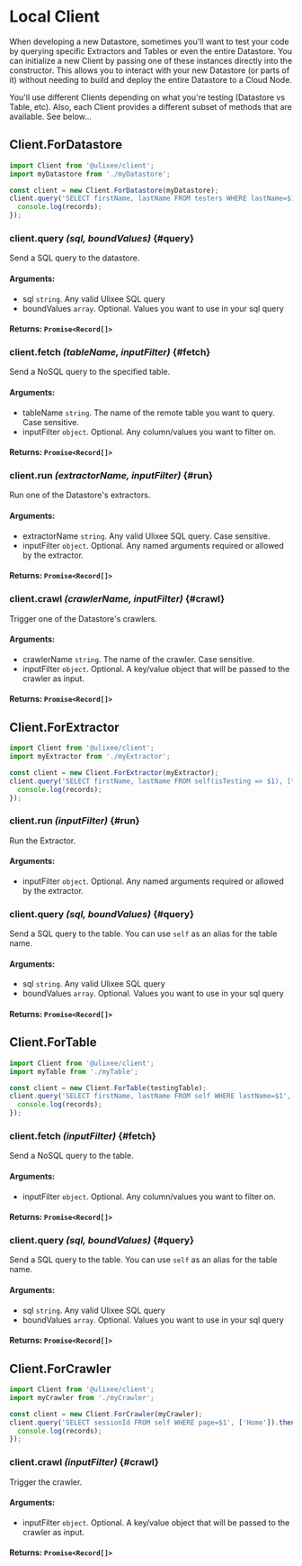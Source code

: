 # Local Client

When developing a new Datastore, sometimes you'll want to test your code by querying specific Extractors and Tables or even the entire Datastore. You can initialize a new Client by passing one of these instances directly into the constructor. This allows you to interact with your new Datastore (or parts of it) without needing to build and deploy the entire Datastore to a Cloud Node.

You'll use different Clients depending on what you're testing (Datastore vs Table, etc). Also, each Client provides a different subset of methods that are available. See below...

## Client.ForDatastore

```javascript
import Client from '@ulixee/client';
import myDatastore from './myDatastore';

const client = new Client.ForDatastore(myDatastore);
client.query('SELECT firstName, lastName FROM testers WHERE lastName=$1', ['Jordan']).then(records => {
  console.log(records);
});
```

### client.query _(sql, boundValues)_ {#query}

Send a SQL query to the datastore. 

#### **Arguments**:

- sql `string`. Any valid Ulixee SQL query
- boundValues `array`. Optional. Values you want to use in your sql query

#### **Returns**: `Promise<Record[]>`

### client.fetch _(tableName, inputFilter)_ {#fetch}

Send a NoSQL query to the specified table.

#### **Arguments**:

- tableName `string`. The name of the remote table you want to query. Case sensitive.
- inputFilter `object`. Optional. Any column/values you want to filter on.

#### **Returns**: `Promise<Record[]>`


### client.run _(extractorName, inputFilter)_ {#run}

Run one of the Datastore's extractors.

#### **Arguments**:

- extractorName `string`. Any valid Ulixee SQL query. Case sensitive.
- inputFilter `object`. Optional. Any named arguments required or allowed by the extractor.

#### **Returns**: `Promise<Record[]>`


### client.crawl _(crawlerName, inputFilter)_ {#crawl}

Trigger one of the Datastore's crawlers.

#### **Arguments**:

- crawlerName `string`. The name of the crawler. Case sensitive.
- inputFilter `object`. Optional. A key/value object that will be passed to the crawler as input.

#### **Returns**: `Promise<Record[]>`
 

## Client.ForExtractor

```javascript
import Client from '@ulixee/client';
import myExtractor from './myExtractor';

const client = new Client.ForExtractor(myExtractor);
client.query('SELECT firstName, lastName FROM self(isTesting => $1), [true]).then(records => {
  console.log(records);
});
```

### client.run _(inputFilter)_ {#run}

Run the Extractor.

#### **Arguments**:

- inputFilter `object`. Optional. Any named arguments required or allowed by the extractor.


### client.query _(sql, boundValues)_ {#query}

Send a SQL query to the table. You can use `self` as an alias for the table name.

#### **Arguments**:

- sql `string`. Any valid Ulixee SQL query
- boundValues `array`. Optional. Values you want to use in your sql query

#### **Returns**: `Promise<Record[]>`



## Client.ForTable

```javascript
import Client from '@ulixee/client';
import myTable from './myTable';

const client = new Client.ForTable(testingTable);
client.query('SELECT firstName, lastName FROM self WHERE lastName=$1', ['Jordan']).then(records => {
  console.log(records);
});
```

### client.fetch _(inputFilter)_ {#fetch}

Send a NoSQL query to the table.

#### **Arguments**:

- inputFilter `object`. Optional. Any column/values you want to filter on.

#### **Returns**: `Promise<Record[]>`



### client.query _(sql, boundValues)_ {#query}

Send a SQL query to the table. You can use `self` as an alias for the table name.

#### **Arguments**:

- sql `string`. Any valid Ulixee SQL query
- boundValues `array`. Optional. Values you want to use in your sql query

#### **Returns**: `Promise<Record[]>`



## Client.ForCrawler

```javascript
import Client from '@ulixee/client';
import myCrawler from './myCrawler';

const client = new Client.ForCrawler(myCrawler);
client.query('SELECT sessionId FROM self WHERE page=$1', ['Home']).then(records => {
  console.log(records);
});
```

### client.crawl _(inputFilter)_ {#crawl}

Trigger the crawler.

#### **Arguments**:

- inputFilter `object`. Optional. A key/value object that will be passed to the crawler as input.

#### **Returns**: `Promise<Record[]>`
